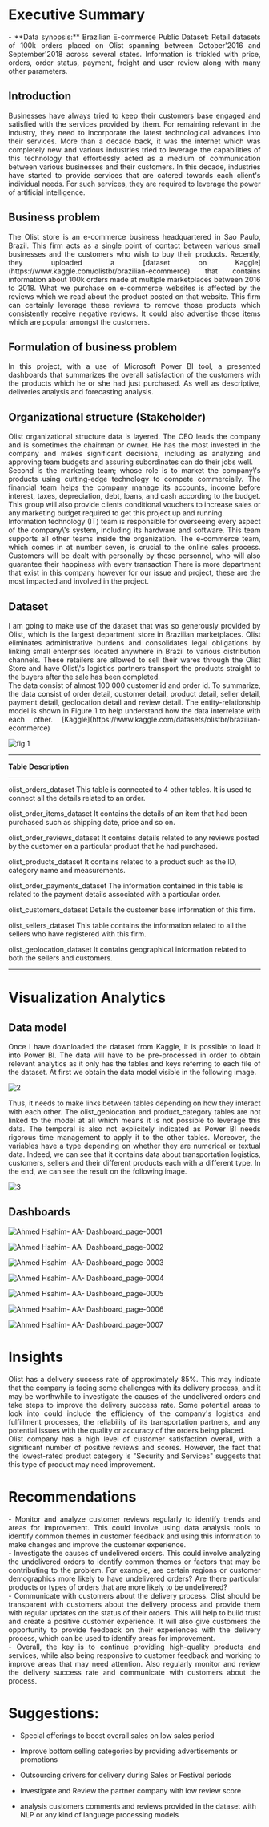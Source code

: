 # Executive Summary
<div align="justify">
-   **Data synopsis:** Brazilian E-commerce Public Dataset: Retail
    datasets of 100k orders placed on Olist spanning between
    October'2016 and September'2018 across several states. Information
    is trickled with price, orders, order status, payment, freight and
    user review along with many other parameters.
</div>

## Introduction

<div align="justify">
    Businesses have always tried to keep their customers base engaged and
satisfied with the services provided by them. For remaining relevant in
the industry, they need to incorporate the latest technological advances
into their services. More than a decade back, it was the internet which
was completely new and various industries tried to leverage the
capabilities of this technology that effortlessly acted as a medium of
communication between various businesses and their customers. In this
decade, industries have started to provide services that are catered
towards each client's individual needs. For such services, they are
required to leverage the power of artificial intelligence.
    </div>

## **Business problem**

<div align="justify">
    The Olist store is an e-commerce business headquartered in Sao Paulo,
Brazil. This firm acts as a single point of contact between various
small businesses and the customers who wish to buy their products.
Recently, they uploaded a [dataset on
Kaggle](https://www.kaggle.com/olistbr/brazilian-ecommerce) that
contains information about 100k orders made at multiple marketplaces
between 2016 to 2018. What we purchase on e-commerce websites is
affected by the reviews which we read about the product posted on that
website. This firm can certainly leverage these reviews to remove those
products which consistently receive negative reviews. It could also
advertise those items which are popular amongst the customers.
    </div>

## **Formulation of business problem**

<div align="justify">
    In this project, with a use of Microsoft Power BI
tool, a presented dashboards that summarizes the overall satisfaction of
the customers with the products which he or she had just purchased. As
well as descriptive, deliveries analysis and forecasting analysis.
    </div>

## Organizational structure (Stakeholder)

<div align="justify">
    Olist organizational structure data is layered. The CEO leads the
company and is sometimes the chairman or owner. He has the most invested
in the company and makes significant decisions, including as analyzing
and approving team budgets and assuring subordinates can do their jobs
well.
    </div>

<div align="justify">
Second is the marketing team; whose role is to market the company\'s
products using cutting-edge technology to compete commercially. The
financial team helps the company manage its accounts, income before
interest, taxes, depreciation, debt, loans, and cash according to the
budget. This group will also provide clients conditional vouchers to
increase sales or any marketing budget required to get this project up
and running.
    </div>

<div align="justify">
Information technology (IT) team is responsible for overseeing every
aspect of the company\'s system, including its hardware and software.
This team supports all other teams inside the organization. The
e-commerce team, which comes in at number seven, is crucial to the
online sales process. Customers will be dealt with personally by these
personnel, who will also guarantee their happiness with every
transaction There is more department that exist in this company however
for our issue and project, these are the most impacted and involved in
the project.
    </div>

## Dataset 

<div align="justify">
I am going to make use of the dataset that was so generously provided by
Olist, which is the largest department store in Brazilian marketplaces.
Olist eliminates administrative burdens and consolidates legal
obligations by linking small enterprises located anywhere in Brazil to
various distribution channels. These retailers are allowed to sell their
wares through the Olist Store and have Olist\'s logistics partners
transport the products straight to the buyers after the sale has been
completed.
    </div>

<div align="justify">
The data consist of almost 100 000 customer id and order id. To
summarize, the data consist of order detail, customer detail, product
detail, seller detail, payment detail, geolocation detail and review
detail. The entity-relationship model is shown in Figure 1 to help
understand how the data interrelate with each other.
[Kaggle](https://www.kaggle.com/datasets/olistbr/brazilian-ecommerce)
    </div>



![fig 1](https://user-images.githubusercontent.com/126220185/221439446-fcbbe806-e0d4-46cd-a6f9-3d8b4b9c7df8.png)



  ---------------------------------------------------------------------------
  **Table**                      **Description**
  ------------------------------ --------------------------------------------
  olist_orders_dataset           This table is connected to 4 other tables.
                                 It is used to connect all the details
                                 related to an order.

  olist_order_items_dataset      It contains the details of an item that had
                                 been purchased such as shipping date, price
                                 and so on.

  olist_order_reviews_dataset    It contains details related to any reviews
                                 posted by the customer on a particular
                                 product that he had purchased.

  olist_products_dataset         It contains related to a product such as the
                                 ID, category name and measurements.

  olist_order_payments_dataset   The information contained in this table is
                                 related to the payment details associated
                                 with a particular order.

  olist_customers_dataset        Details the customer base information of
                                 this firm.

  olist_sellers_dataset          This table contains the information related
                                 to all the sellers who have registered with
                                 this firm.

  olist_geolocation_dataset      It contains geographical information related
                                 to both the sellers and customers.
                                 
  ---------------------------------------------------------------------------

# Visualization Analytics

## Data model

<div align="justify">
Once I have downloaded the dataset from
Kaggle, it is possible to load it into Power BI. The data will have to
be pre-processed in order to obtain relevant analytics as it only has
the tables and keys referring to each file of the dataset. At first we
obtain the data model visible in the following image.
    </div>


![2](https://user-images.githubusercontent.com/126220185/221439638-d6a8a3e3-02f6-4f0e-8bc9-344a21846486.png)


<div align="justify">
Thus, it needs to make links between tables depending on how they
interact with each other. The olist_geolocation and product_category
tables are not linked to the model at all which means it is not possible
to leverage this data. The temporal is also not explicitely indicated as
Power BI needs rigorous time management to apply it to the other tables.
Moreover, the variables have a type depending on whether they are
numerical or textual data. Indeed, we can see that it contains data
about transportation logistics, customers, sellers and their different
products each with a different type. In the end, we can see the result
on the following image.
    </div>



![3](https://user-images.githubusercontent.com/126220185/221441944-c258dffe-c8d3-4511-8763-4d297ed9ad52.png)


## Dashboards


![Ahmed Hsahim- AA- Dashboard_page-0001](https://user-images.githubusercontent.com/126220185/221442502-e783c985-dc70-4222-966b-40eed984f45d.jpg)


![Ahmed Hsahim- AA- Dashboard_page-0002](https://user-images.githubusercontent.com/126220185/221442503-19e32d21-40a5-4428-b2bb-7e0c517f90cc.jpg)


![Ahmed Hsahim- AA- Dashboard_page-0003](https://user-images.githubusercontent.com/126220185/221442504-67d7cedc-debb-423e-9e06-e5c71b0aee07.jpg)


![Ahmed Hsahim- AA- Dashboard_page-0004](https://user-images.githubusercontent.com/126220185/221442506-91171d8d-9d3c-4384-95cb-9bbb1674ce2d.jpg)


![Ahmed Hsahim- AA- Dashboard_page-0005](https://user-images.githubusercontent.com/126220185/221442494-391dd4bb-f863-43f1-a93d-9dea79774c8d.jpg)


![Ahmed Hsahim- AA- Dashboard_page-0006](https://user-images.githubusercontent.com/126220185/221442498-14cb0553-b86b-45a1-8815-10b72a7b98bb.jpg)


![Ahmed Hsahim- AA- Dashboard_page-0007](https://user-images.githubusercontent.com/126220185/221442501-7b1653a9-0d14-4fe4-8bbc-6467e553e30e.jpg)


# Insights

<div align="justify">
    Olist has a delivery success rate of approximately 85%. This may
indicate that the company is facing some challenges with its delivery
process, and it may be worthwhile to investigate the causes of the
undelivered orders and take steps to improve the delivery success rate.
Some potential areas to look into could include the efficiency of the
company's logistics and fulfillment processes, the reliability of its
transportation partners, and any potential issues with the quality or
accuracy of the orders being placed.
    </div>


<div align="justify">
    Olist company has a high level of customer satisfaction overall, with a
significant number of positive reviews and scores. However, the fact
that the lowest-rated product category is "Security and Services"
suggests that this type of product may need improvement.
    </div>

# Recommendations

<div align="justify">
-   Monitor and analyze customer reviews regularly to identify trends
    and areas for improvement. This could involve using data analysis
    tools to identify common themes in customer feedback and using this
    information to make changes and improve the customer experience.</div>

<div align="justify">
-   Investigate the causes of undelivered orders. This could involve
    analyzing the undelivered orders to identify common themes or
    factors that may be contributing to the problem. For example, are
    certain regions or customer demographics more likely to have
    undelivered orders? Are there particular products or types of orders
    that are more likely to be undelivered?</div>

<div align="justify">
-   Communicate with customers about the delivery process. Olist should
    be transparent with customers about the delivery process and provide
    them with regular updates on the status of their orders. This will
    help to build trust and create a positive customer experience. It
    will also give customers the opportunity to provide feedback on
    their experiences with the delivery process, which can be used to
    identify areas for improvement.</div>

<div align="justify">
-   Overall, the key is to continue providing high-quality products and
    services, while also being responsive to customer feedback and
    working to improve areas that may need attention. Also regularly
    monitor and review the delivery success rate and communicate with
    customers about the process.</div>

# Suggestions:

-   Special offerings to boost overall sales on low sales period 

-   Improve bottom selling categories by providing advertisements or promotions

-   Outsourcing drivers for delivery during Sales or Festival periods

-   Investigate and Review the partner company with low review score

-   analysis customers comments and reviews provided in the dataset with NLP or
    any kind of language processing models

